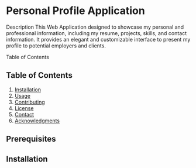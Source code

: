 <h1>Personal Profile Application</h1>

Description
This Web Application designed to showcase my personal and professional information, including my resume, projects, skills, and contact information. It provides an elegant and customizable interface to present my profile to potential employers and clients.


Table of Contents

## Table of Contents
1. [Installation](#installation)
2. [Usage](#usage)
3. [Contributing](#contributing)
4. [License](#license)
5. [Contact](#contact)
6. [Acknowledgments](#acknowledgments)

<h2>Prerequisites</h2>


## Installation
